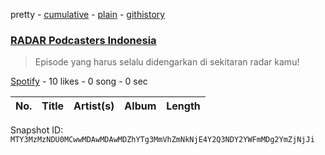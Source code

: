 pretty - [cumulative](/playlists/cumulative/37i9dQZF1DXdKvqCSbZRTE.md) - [plain](/playlists/plain/37i9dQZF1DXdKvqCSbZRTE) - [githistory](https://github.githistory.xyz/mackorone/spotify-playlist-archive/blob/main/playlists/plain/37i9dQZF1DXdKvqCSbZRTE)

### [RADAR Podcasters Indonesia](https://open.spotify.com/playlist/37i9dQZF1DXdKvqCSbZRTE)

> Episode yang harus selalu didengarkan di sekitaran radar kamu!

[Spotify](https://open.spotify.com/user/spotify) - 10 likes - 0 song - 0 sec

| No. | Title | Artist(s) | Album | Length |
|---|---|---|---|---|

Snapshot ID: `MTY3MzMzNDU0MCwwMDAwMDAwMDZhYTg3MmVhZmNkNjE4Y2Q3NDY2YWFmMDg2YmZjNjJi`
